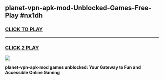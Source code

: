 
## planet-vpn-apk-mod-Unblocked-Games-Free-Play #nx1dh
<h3>
<a href="https://us.freeplayer.one?title=planet-vpn-apk-mod&ref=9M">CLICK TO PLAY</a></h3>
<hr>

<h3>
<a href="https://us.freeplayer.one?title=planet-vpn-apk-mod&ref=9M">CLICK 2 PLAY</a>
  
</h3>

<a href="https://us.freeplayer.one?title=planet-vpn-apk-mod&ref=9M"><img src="https://clearcache.store/games.png"></a>


**planet-vpn-apk-mod games unblocked: Your Gateway to Fun and Accessible Online Gaming**
